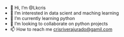 - 👋 Hi, I’m @Lkcris
- 👀 I’m interested in data scient and maching learning
- 🌱 I’m currently learning python
- 💞️ I’m looking to collaborate on python projects
- 📫 How to reach me crisriverajurado@gamil.com

<!---
Lkcris/Lkcris is a ✨ special ✨ repository because its `README.md` (this file) appears on your GitHub profile.
You can click the Preview link to take a look at your changes.
--->
